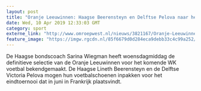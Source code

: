 ```yaml
---
layout: post
title: "Oranje Leeuwinnen: Haagse Beerensteyn en Delftse Pelova naar het WK in Frankrijk"
date: Wed, 10 Apr 2019 12:33:03 GMT
category: sport
externe_link: "http://www.omroepwest.nl/nieuws/3821167/Oranje-Leeuwinnen-Haagse-Beerensteyn-en-Delftse-Pelova-naar-het-WK-in-Frankrijk"
feature_image: "https://imgw.rgcdn.nl/85f6679d0d284eca9debb33c4c99a252/opener/3821184.jpg"
---
```


De Haagse bondscoach Sarina Wiegman heeft woensdagmiddag de definitieve selectie van de Oranje Leeuwinnen voor het komende WK voetbal bekendgemaakt. De Haagse Lineth Beerensteyn en de Delftse Victoria Pelova mogen hun voetbalschoenen inpakken voor het eindtoernooi dat in juni in Frankrijk plaatsvindt.
